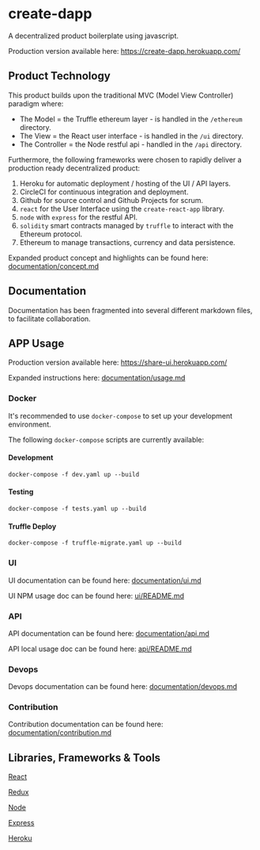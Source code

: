 # create-dapp

A decentralized product boilerplate using javascript.

Production version available here: https://create-dapp.herokuapp.com/

## Product Technology

This product builds upon the traditional MVC (Model View Controller) paradigm where:
   - The Model = the Truffle ethereum layer - is handled in the `/ethereum` directory.
   - The View = the React user interface - is handled in the `/ui` directory.
   - The Controller = the Node restful api  - handled in the `/api` directory.

Furthermore, the following frameworks were chosen to rapidly deliver a production ready decentralized product:

1) Heroku for automatic deployment / hosting of the UI / API layers.
2) CircleCI for continuous integration and deployment.
2) Github for source control and Github Projects for scrum.
2) `react` for the User Interface using the `create-react-app` library.
3) `node` with `express` for the restful API.
5) `solidity` smart contracts managed by `truffle` to interact with the Ethereum protocol.
6) Ethereum to manage transactions, currency and data persistence.

Expanded product concept and highlights can be found here: [documentation/concept.md](https://github.com/escobard/share/blob/master/documentation/concept.md)

## Documentation

Documentation has been fragmented into several different markdown files, to facilitate collaboration.

## APP Usage

Production version available here: https://share-ui.herokuapp.com/

Expanded instructions here: [documentation/usage.md](https://github.com/escobard/share/blob/master/documentation/usage.md)

### Docker

It's recommended to use `docker-compose` to set up your development environment.

The following `docker-compose` scripts are currently available: 

#### Development

`docker-compose -f dev.yaml up --build`

#### Testing

`docker-compose -f tests.yaml up --build`

#### Truffle Deploy

`docker-compose -f truffle-migrate.yaml up --build`

### UI

UI documentation can be found here: [documentation/ui.md](https://github.com/escobard/share/blob/master/documentation/ui.md)

UI NPM usage doc can be found here: [ui/README.md](https://github.com/escobard/share/blob/master/ui/README.md)

### API 

API documentation can be found here: [documentation/api.md](https://github.com/escobard/share/blob/master/documentation/api.md)

API local usage doc can be found here: [api/README.md](https://github.com/escobard/share/blob/master/api/README.md)

### Devops

Devops documentation can be found here: [documentation/devops.md](https://github.com/escobard/share/blob/master/documentation/devops.md)

### Contribution

Contribution documentation can be found here: [documentation/contribution.md](https://github.com/escobard/share/blob/master/documentation/contribution.md)

## Libraries, Frameworks & Tools

[React](https://reactjs.org/)

[Redux](https://redux.js.org/)

[Node](https://nodejs.org/en/)

[Express](https://expressjs.com/)

[Heroku](https://www.heroku.com/)

